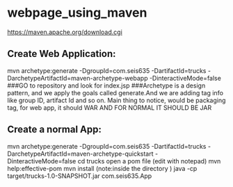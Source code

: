 
# webpage_using_maven
 
https://maven.apache.org/download.cgi

## Create Web Application:
mvn archetype:generate -DgroupId=com.seis635 -DartifactId=trucks -DarchetypeArtifactId=maven-archetype-webapp -DinteractiveMode=false
###GO to repository and look for index.jsp
###Archetype is a design pattern, and we apply the goals called generate.And we are adding tag info like group ID, artifact Id and so on. Main thing to notice, would be packaging tag, for web app, it should WAR AND FOR NORMAL IT SHOULD BE JAR 
 
## Create a normal App:
mvn archetype:generate -DgroupId=com.seis635 -DartifactId=trucks -DarchetypeArtifactId=maven-archetype-quickstart -DinteractiveMode=false
cd trucks
open a pom file (edit with notepad)
mvn help:effective-pom
mvn install (note:inside the directory )
java -cp target/trucks-1.0-SNAPSHOT.jar com.seis635.App

